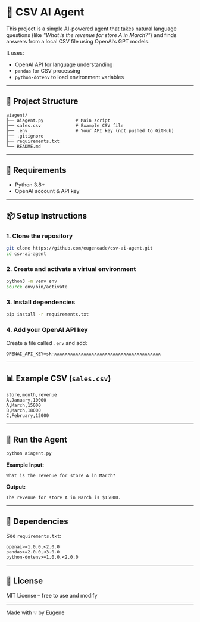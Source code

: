 # 🧠 CSV AI Agent

This project is a simple AI-powered agent that takes natural language questions (like _"What is the revenue for store A in March?"_) and finds answers from a local CSV file using OpenAI’s GPT models.

It uses:
- OpenAI API for language understanding
- `pandas` for CSV processing
- `python-dotenv` to load environment variables

---

## 📁 Project Structure

```
aiagent/
├── aiagent.py            # Main script
├── sales.csv             # Example CSV file
├── .env                  # Your API key (not pushed to GitHub)
├── .gitignore
├── requirements.txt
└── README.md
```

---

## 🔧 Requirements

- Python 3.8+
- OpenAI account & API key

---

## 📦 Setup Instructions

### 1. Clone the repository

```bash
git clone https://github.com/eugeneade/csv-ai-agent.git
cd csv-ai-agent
```

### 2. Create and activate a virtual environment

```bash
python3 -m venv env
source env/bin/activate
```

### 3. Install dependencies

```bash
pip install -r requirements.txt
```

### 4. Add your OpenAI API key

Create a file called `.env` and add:

```env
OPENAI_API_KEY=sk-xxxxxxxxxxxxxxxxxxxxxxxxxxxxxxxxxxxxxxxx
```

---

## 📊 Example CSV (`sales.csv`)

```csv
store,month,revenue
A,January,10000
A,March,15000
B,March,18000
C,February,12000
```

---

## 🚀 Run the Agent

```bash
python aiagent.py
```

**Example Input:**

```
What is the revenue for store A in March?
```

**Output:**

```
The revenue for store A in March is $15000.
```

---

## 📌 Dependencies

See `requirements.txt`:

```
openai>=1.0.0,<2.0.0
pandas>=2.0.0,<3.0.0
python-dotenv>=1.0.0,<2.0.0
```
---

## 📄 License

MIT License – free to use and modify

---

Made with 💡 by Eugene
